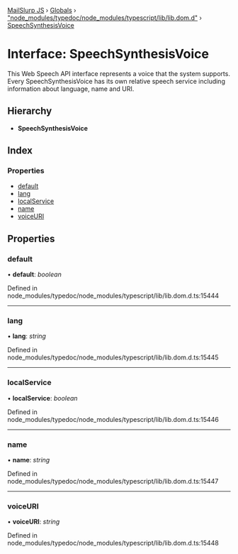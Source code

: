 [MailSlurp JS](../README.md) › [Globals](../globals.md) › ["node_modules/typedoc/node_modules/typescript/lib/lib.dom.d"](../modules/_node_modules_typedoc_node_modules_typescript_lib_lib_dom_d_.md) › [SpeechSynthesisVoice](_node_modules_typedoc_node_modules_typescript_lib_lib_dom_d_.speechsynthesisvoice.md)

# Interface: SpeechSynthesisVoice

This Web Speech API interface represents a voice that the system supports. Every SpeechSynthesisVoice has its own relative speech service including information about language, name and URI.

## Hierarchy

* **SpeechSynthesisVoice**

## Index

### Properties

* [default](_node_modules_typedoc_node_modules_typescript_lib_lib_dom_d_.speechsynthesisvoice.md#default)
* [lang](_node_modules_typedoc_node_modules_typescript_lib_lib_dom_d_.speechsynthesisvoice.md#lang)
* [localService](_node_modules_typedoc_node_modules_typescript_lib_lib_dom_d_.speechsynthesisvoice.md#localservice)
* [name](_node_modules_typedoc_node_modules_typescript_lib_lib_dom_d_.speechsynthesisvoice.md#name)
* [voiceURI](_node_modules_typedoc_node_modules_typescript_lib_lib_dom_d_.speechsynthesisvoice.md#voiceuri)

## Properties

###  default

• **default**: *boolean*

Defined in node_modules/typedoc/node_modules/typescript/lib/lib.dom.d.ts:15444

___

###  lang

• **lang**: *string*

Defined in node_modules/typedoc/node_modules/typescript/lib/lib.dom.d.ts:15445

___

###  localService

• **localService**: *boolean*

Defined in node_modules/typedoc/node_modules/typescript/lib/lib.dom.d.ts:15446

___

###  name

• **name**: *string*

Defined in node_modules/typedoc/node_modules/typescript/lib/lib.dom.d.ts:15447

___

###  voiceURI

• **voiceURI**: *string*

Defined in node_modules/typedoc/node_modules/typescript/lib/lib.dom.d.ts:15448
